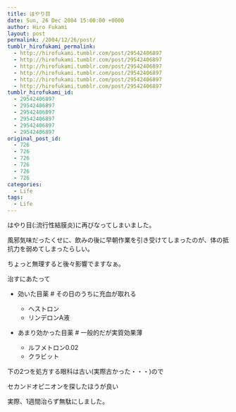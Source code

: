 ```yaml
---
title: はやり目
date: Sun, 26 Dec 2004 15:00:00 +0000
author: Hiro Fukami
layout: post
permalink: /2004/12/26/post/
tumblr_hirofukami_permalink:
  - http://hirofukami.tumblr.com/post/29542406897
  - http://hirofukami.tumblr.com/post/29542406897
  - http://hirofukami.tumblr.com/post/29542406897
  - http://hirofukami.tumblr.com/post/29542406897
  - http://hirofukami.tumblr.com/post/29542406897
  - http://hirofukami.tumblr.com/post/29542406897
tumblr_hirofukami_id:
  - 29542406897
  - 29542406897
  - 29542406897
  - 29542406897
  - 29542406897
  - 29542406897
original_post_id:
  - 726
  - 726
  - 726
  - 726
  - 726
  - 726
categories:
  - Life
tags:
  - Life
---
```

<div class="section">
  <p>
    はやり目(:流行性結膜炎)に再びなってしまいました。
  </p>
  
  <p>
    風邪気味だったくせに、飲みの後に早朝作業を引き受けてしまったのが、体の抵抗力を弱めてしまったらしい。
  </p>
  
  <p>
    ちょっと無理すると後々影響でますなぁ。
  </p>
  
  <p>
    治すにあたって
  </p>
  
  <ul>
    <li>
      効いた目薬 # その日のうちに充血が取れる</p> <ul>
        <li>
          ヘストロン
        </li>
        <li>
          リンデロンA液
        </li>
      </ul>
    </li>
  </ul>
  
  <ul>
    <li>
      あまり効かった目薬 # 一般的だが実質効果薄</p> <ul>
        <li>
          ルフメトロン0.02
        </li>
        <li>
          クラビット
        </li>
      </ul>
    </li>
  </ul>
  
  <p>
    下の2つを処方する眼科は古い(実際古かった・・・)ので
  </p>
  
  <p>
    セカンドオピニオンを探したほうが良い
  </p>
  
  <p>
    実際、1週間治らず無駄にしました。
  </p>
</div>